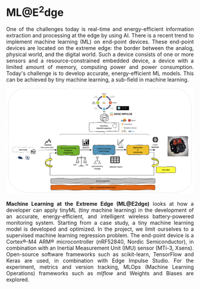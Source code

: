 # ML@E<sup>2</sup>dge

<div style="text-align: justify">One of the challenges today is real-time and energy-efficient information extraction and processing at the edge by using AI. There is a recent trend to implement machine learning (ML) on end-point devices. These end-point devices are located on the extreme edge: the border between the analog, physical world, and the digital world. Such a device consists of one or more sensors and a resource-constrained embedded device, a device with a limited amount of memory, computing power and power consumption. Today's challenge is to develop accurate, energy-efficient ML models. This can be achieved by tiny machine learning, a sub-field in machine learning.</div>

<div style="text-align: justify"> </div>

![workflow](img/workflow.png)

<div style="text-align: justify"> <b>Machine Learning at the Extreme Edge (ML@E2dge)</b> looks at how a developer can apply tinyML (tiny machine learning) in the development of an accurate, energy-efficient, and intelligent wireless battery-powered monitoring system. Starting from a case study, a tiny machine learning model is developed and optimized. In the project, we limit ourselves to a supervised machine learning regression problem. The end-point device is a Cortex®-M4 ARM® microcontroller (nRF52840, Nordic Semiconductor), in combination with an Inertial Measurement Unit (IMU) sensor (MTi-3, Xsens). Open-source software frameworks such as scikit-learn, TensorFlow and Keras are used, in combination with Edge Impulse Studio. For the experiment, metrics and version tracking, MLOps (Machine Learning Operations) frameworks such as ml<i>flow</i> and Weights and Biases are explored.</div>

